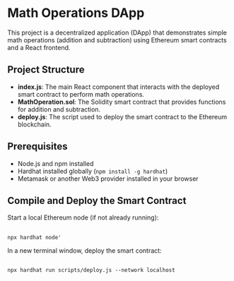 # Math Operations DApp

This project is a decentralized application (DApp) that demonstrates simple math operations (addition and subtraction) using Ethereum smart contracts and a React frontend.

## Project Structure

- **index.js**: The main React component that interacts with the deployed smart contract to perform math operations.
- **MathOperation.sol**: The Solidity smart contract that provides functions for addition and subtraction.
- **deploy.js**: The script used to deploy the smart contract to the Ethereum blockchain.

## Prerequisites

- Node.js and npm installed
- Hardhat installed globally (`npm install -g hardhat`)
- Metamask or another Web3 provider installed in your browser

## Compile and Deploy the Smart Contract

Start a local Ethereum node (if not already running):
##
    npx hardhat node'

In a new terminal window, deploy the smart contract:
##
    npx hardhat run scripts/deploy.js --network localhost
